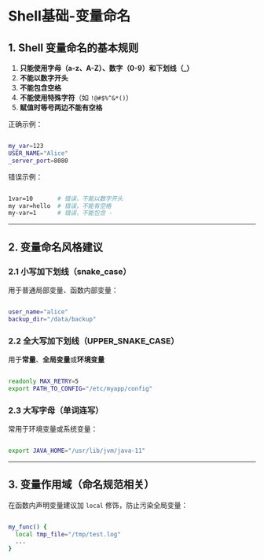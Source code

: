 # Shell基础-变量命名


## 1. Shell 变量命名的基本规则

1. **只能使用字母（a-z、A-Z）、数字（0-9）和下划线（_）**
2. **不能以数字开头**
3. **不能包含空格**
4. **不能使用特殊字符**（如 `!@#$%^&*()`）
5. **赋值时等号两边不能有空格**

正确示例：
```bash

my_var=123
USER_NAME="Alice"
_server_port=8080
```

错误示例：
```bash

1var=10       # 错误，不能以数字开头
my var=hello  # 错误，不能有空格
my-var=1      # 错误，不能包含 -
```

---

## 2. 变量命名风格建议

### 2.1 **小写加下划线（snake_case）** 

用于普通局部变量、函数内部变量：
```bash

user_name="alice"
backup_dir="/data/backup"
```

### 2.2 **全大写加下划线（UPPER_SNAKE_CASE）** 

用于**常量**、**全局变量**或**环境变量**
```bash

readonly MAX_RETRY=5
export PATH_TO_CONFIG="/etc/myapp/config"
```

### 2.3 **大写字母（单词连写）**
常用于环境变量或系统变量：
```bash

export JAVA_HOME="/usr/lib/jvm/java-11"
```

---

## 3. 变量作用域（命名规范相关）

在函数内声明变量建议加 `local` 修饰，防止污染全局变量：

```bash

my_func() {
  local tmp_file="/tmp/test.log"
  ...
}
```


